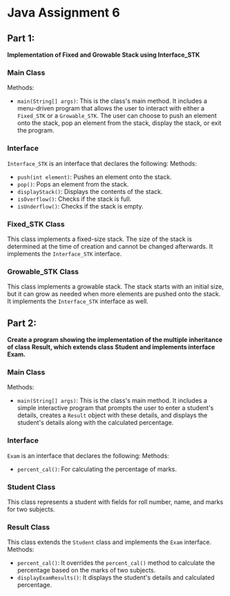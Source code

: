 # Java Assignment 6
## Part 1: 
**Implementation of Fixed and Growable Stack using Interface_STK**
### Main Class
Methods:
- ```main(String[] args)```: This is the class's main method. It includes a menu-driven program that allows the user to interact with either a `Fixed_STK` or a `Growable_STK`. The user can choose to push an element onto the stack, pop an element from the stack, display the stack, or exit the program.
### Interface
`Interface_STK` is an interface that declares the following:
Methods:
- `push(int element)`: Pushes an element onto the stack.
- `pop()`: Pops an element from the stack.
- `displayStack()`: Displays the contents of the stack.
- `isOverflow()`: Checks if the stack is full.
- `isUnderflow()`: Checks if the stack is empty.
### Fixed_STK Class
This class implements a fixed-size stack. The size of the stack is determined at the time of creation and cannot be changed afterwards. It implements the `Interface_STK` interface.
### Growable_STK Class
This class implements a growable stack. The stack starts with an initial size, but it can grow as needed when more elements are pushed onto the stack. It implements the `Interface_STK` interface as well.
## Part 2:
**Create a program showing the implementation of the multiple inheritance of class Result, which extends class Student and implements interface Exam.**
### Main Class
Methods:
- ```main(String[] args)```: This is the class's main method. It includes a simple interactive program that prompts the user to enter a student's details, creates a `Result` object with these details, and displays the student's details along with the calculated percentage.
### Interface
`Exam` is an interface that declares the following:
Methods:
- `percent_cal()`: For calculating the percentage of marks.
### Student Class
This class represents a student with fields for roll number, name, and marks for two subjects.
### Result Class
This class extends the `Student` class and implements the `Exam` interface. 
Methods:
- `percent_cal()`: It overrides the `percent_cal()` method to calculate the percentage based on the marks of two subjects.
- `displayExamResults()`: It displays the student's details and calculated percentage.
